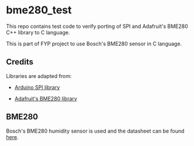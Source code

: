 # bme280_test

This repo contains test code to verify porting of SPI and Adafruit's BME280 C++ library to C language.

This is part of FYP project to use Bosch's BME280 sensor in C language.

## Credits

Libraries are adapted from:

* [Arduino SPI library](https://github.com/arduino/ArduinoCore-avr/tree/master/libraries/SPI)

* [Adafruit's BME280 library](https://github.com/adafruit/Adafruit_BME280_Library)

## BME280

Bosch's BME280 humidity sensor is used and the datasheet can be found [here](https://www.bosch-sensortec.com/products/environmental-sensors/humidity-sensors-bme280/).